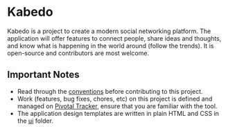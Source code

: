 # Kabedo
Kabedo is a project to create a modern social networking platform. The application will offer features to connect people, share ideas and thoughts, and know what is happening in the world around (follow the trends). It is open-source and contributors are most welcome.
## Important Notes
* Read through the [conventions](conventions/README.md) before contributing to this project.
* Work (features, bug fixes, chores, etc) on this project is defined and managed on [Pivotal Tracker](https://www.pivotaltracker.com/n/projects/2321300), ensure that you are familiar with the tool.
* The application design templates are written in plain HTML and CSS in the [ui](ui) folder.
